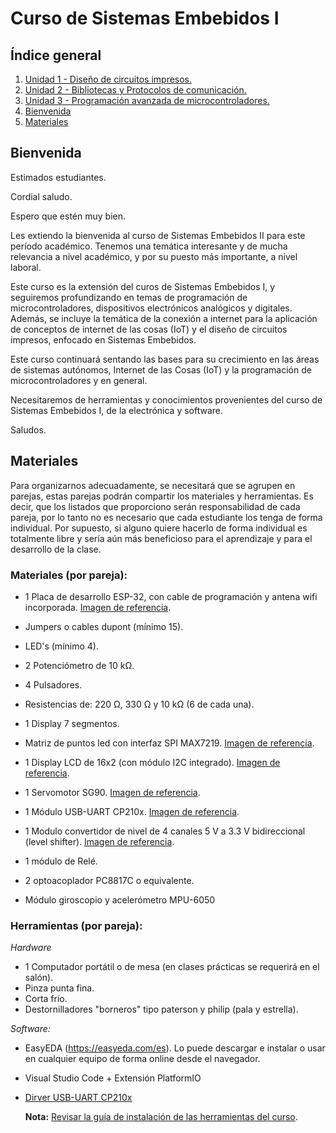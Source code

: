 # Curso de Sistemas Embebidos I

## Índice general

1. [Unidad 1 - Diseño de circuitos impresos.](Unidad_1/readme.md)
2. [Unidad 2 - Bibliotecas y Protocolos de comunicación.](Unidad_2/readme.md)
3. [Unidad 3 - Programación avanzada de microcontroladores.](Unidad_3/readme.md)
4. [Bienvenida](#bienvenida)
5. [Materiales](#materiales)

## Bienvenida

Estimados estudiantes.

Cordial saludo. 

Espero que estén muy bien.

Les extiendo la bienvenida al curso de Sistemas Embebidos II para este período académico. Tenemos una temática interesante y de mucha relevancia a nivel académico, y por su puesto más importante, a nivel laboral. 

Este curso es la extensión del curos de Sistemas Embebidos I, y seguiremos profundizando en temas de programación de microcontroladores, dispositivos electrónicos analógicos y digitales. Además, se incluye la temática de la conexión a internet para la aplicación de conceptos de internet de las cosas (IoT) y el diseño de circuitos impresos, enfocado en Sistemas Embebidos.  

Este curso continuará sentando las bases para su crecimiento en las áreas de sistemas autónomos, Internet de las Cosas (IoT) y la programación de microcontroladores y en general. 

Necesitaremos de herramientas y conocimientos provenientes del curso de Sistemas Embebidos I, de la electrónica y software. 

Saludos. 

## Materiales

Para organizarnos adecuadamente, se necesitará que se agrupen en parejas, estas parejas podrán compartir los materiales y herramientas. Es decir, que los listados que proporciono serán responsabilidad de cada pareja, por lo tanto no es necesario que cada estudiante los tenga de forma individual. Por supuesto, si alguno quiere hacerlo de forma individual es totalmente libre y sería aún más beneficioso para el aprendizaje y para el desarrollo de la clase.

### Materiales (por pareja):

- 1 Placa de desarrollo ESP-32, con cable de programación y antena wifi incorporada. [Imagen de referencia](img/esp32_devkit.jpg).

- Jumpers o cables dupont (mínimo 15).

- LED's (mínimo 4).

- 2 Potenciómetro de 10 kΩ.

- 4 Pulsadores.

- Resistencias de: 220 Ω, 330 Ω y 10 kΩ (6 de cada una).

- 1 Display 7 segmentos.

- Matriz de puntos led con interfaz SPI MAX7219. [Imagen de referencia](img/LCD_16x2_I2C.png).

- 1 Display LCD de 16x2 (con módulo I2C integrado). [Imagen de referencia](img/LCD_16x2_I2C.png).

- 1 Servomotor SG90. [Imagen de referencia](img/servo_sg90.jpg).

- 1 Módulo USB-UART CP210x. [Imagen de referencia](img/CP210.jpg).

- 1 Modulo convertidor de nivel de 4 canales 5 V a 3.3 V bidireccional (level shifter). [Imagen de referencia](img/level_shifter.jpg).

- 1 módulo de Relé.

- 2 optoacoplador PC8817C o equivalente.

- Módulo giroscopio y acelerómetro MPU-6050

### Herramientas (por pareja):

*Hardware*

- 1 Computador portátil o de mesa (en clases prácticas se requerirá en el salón).
- Pinza punta fina.
- Corta frío.
- Destornilladores "borneros" tipo paterson y philip (pala y estrella).

*Software:*

- EasyEDA (https://easyeda.com/es). Lo puede descargar e instalar o usar en cualquier equipo de forma online desde el navegador. 

- Visual Studio Code + Extensión PlatformIO

- [Dirver USB-UART CP210x](https://www.silabs.com/developers/usb-to-uart-bridge-vcp-drivers?tab=downloads)
  
  **Nota:** [Revisar la guía de instalación de las herramientas del curso](Unidad_1/1.9_guia_instal_tools.md).